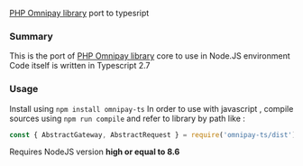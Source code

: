 [PHP Omnipay library](https://github.com/thephpleague/omnipay-common) port to typesript

### Summary ###

This is the port of  [PHP Omnipay library](https://github.com/thephpleague/omnipay-common) core to use in Node.JS environment
Code itself is written in Typescript 2.7

### Usage ###

Install using `npm install omnipay-ts`
In order to use with javascript , compile sources using `npm run compile` and refer to library by path like : 
```javascript
const { AbstractGateway, AbstractRequest } = require('omnipay-ts/dist');
```

Requires NodeJS version **high or equal to 8.6**
